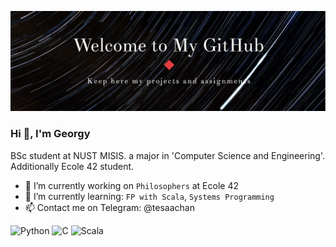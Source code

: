 ![welcome](welcome-v2.png)
### Hi 👋, I'm Georgy

BSc student at NUST MISIS. a major in 'Computer Science and Engineering'.<br/>
Additionally Ecole 42 student.<br/>
- 🔭 I’m currently working on `Philosophers` at Ecole 42
- 🌱 I’m currently learning: `FP with Scala`, `Systems Programming`
- 📫 Contact me on Telegram: @tesaachan

![Python](https://img.shields.io/badge/python-3670A0?style=for-the-badge&logo=python&logoColor=ffdd54)
![C](https://img.shields.io/badge/c-%2300599C.svg?style=for-the-badge&logo=c&logoColor=white)
![Scala](https://img.shields.io/badge/scala-%23DC322F.svg?style=for-the-badge&logo=scala&logoColor=white)
<!--
**tesaachan/tesaachan** is a ✨ _special_ ✨ repository because its `README.md` (this file) appears on your GitHub profile.

Here are some ideas to get you started:

- 🔭 I’m currently working on ...
- 🌱 I’m currently learning ...
- 👯 I’m looking to collaborate on ...
- 🤔 I’m looking for help with ...
- 💬 Ask me about ...
- 📫 How to reach me: ...
- 😄 Pronouns: ...
- ⚡ Fun fact: ...
-->
